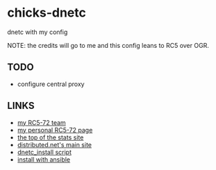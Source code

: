 chicks-dnetc
============

dnetc with my config

NOTE: the credits will go to me and this config leans to RC5 over OGR.

TODO
----

* configure central proxy

LINKS
-----

* [my RC5-72 team](http://stats.distributed.net/team/tmsummary.php?project_id=8&team=31403)
* [my personal RC5-72 page](http://stats.distributed.net/participant/psummary.php?project_id=8&id=73444)
* [the top of the stats site](http://stats.distributed.net/)
* [distributed.net's main site](http://www.distributed.net/Main_Page)
* [dnetc_install script](https://github.com/chicks-net/chicks-home/blob/master/bin/dnetc_install)
* [install with ansible](https://github.com/chicks-net/fini-ansible/blob/master/chicks-repos.yml)

